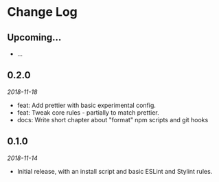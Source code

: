 # Change Log


## Upcoming...
<!-- Add new lines here. Version number will be decided later -->
- ...


## 0.2.0
_2018-11-18_
- feat: Add prettier with basic experimental config.
- feat: Tweak core rules - partially to match prettier.
- docs: Write short chapter about "format" npm scripts and git hooks


## 0.1.0
_2018-11-14_
- Initial release, with an install script and basic ESLint and Stylint rules.
